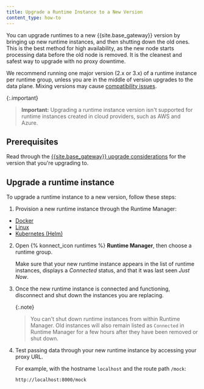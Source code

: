 ```yaml
---
title: Upgrade a Runtime Instance to a New Version
content_type: how-to
---
```


You can upgrade runtimes to a new {{site.base_gateway}} version by bringing
up new runtime instances, and then shutting down the old ones. This is the best
method for high availability, as the new node starts processing data before the
old node is removed. It is the cleanest and safest way to upgrade with no
proxy downtime.

We recommend running one major version (2.x or 3.x) of a runtime instance per runtime group, unless you are in the middle of version upgrades to the data plane. Mixing versions may cause [compatibility issues](/konnect/runtime-manager/troubleshoot/#version-compatibility).

{:.important}
> **Important:** Upgrading a runtime instance version isn't supported for runtime instances created in cloud providers, such as AWS and Azure.

## Prerequisites

Read through the [{{site.base_gateway}} upgrade considerations](/gateway/latest/upgrade) for the version that you're upgrading to.

## Upgrade a runtime instance

To upgrade a runtime instance to a new version, follow these steps:

1. Provision a new runtime instance through the Runtime Manager:
  * [Docker](/konnect/runtime-manager/runtime-instances/gateway-runtime-docker)
  * [Linux](/konnect/runtime-manager/runtime-instances/gateway-runtime-conf)
  * [Kubernetes (Helm)](/konnect/runtime-manager/runtime-instances/gateway-runtime-kubernetes)

2. Open {% konnect_icon runtimes %} **Runtime Manager**, then choose a runtime group.

    Make sure that your new runtime instance appears in the list of runtime
    instances, displays a _Connected_ status, and that it was last seen _Just Now_.

3. Once the new runtime instance is connected and functioning, disconnect
and shut down the instances you are replacing.

    {:.note}
    > You can't shut down runtime instances from within Runtime Manager. Old
    instances will also remain listed as `Connected` in Runtime Manager for a
    few hours after they have been removed or shut down.

4. Test passing data through your new runtime instance by accessing your proxy
URL.

    For example, with the hostname `localhost` and the route path `/mock`:

    ```
    http://localhost:8000/mock
    ```
